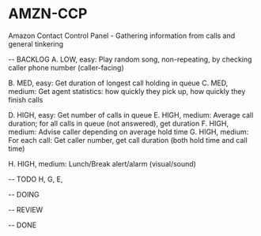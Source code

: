 # AMZN-CCP
Amazon Contact Control Panel - Gathering information from calls and general tinkering

-- BACKLOG
A. LOW, easy: Play random song, non-repeating, by checking caller phone number
(caller-facing)

B. MED, easy: Get duration of longest call holding in queue
C. MED, medium: Get agent statistics: how quickly they pick up, how quickly they finish calls

D. HIGH, easy: Get number of calls in queue
E. HIGH, medium: Average call duration; for all calls in queue (not answered), get duration
F. HIGH, medium: Advise caller depending on average hold time
G. HIGH, medium: For each call: Get caller number, get call duration (both hold time and call time)

H. HIGH, medium: Lunch/Break alert/alarm (visual/sound)

-- TODO
H, G, E, 

-- DOING

-- REVIEW

-- DONE
